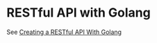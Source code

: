 # RESTful API with Golang

See [Creating a RESTful API With Golang](https://tutorialedge.net/golang/creating-restful-api-with-golang/)
